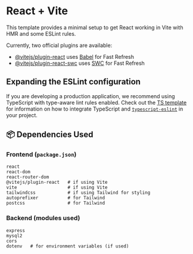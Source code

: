 # React + Vite

This template provides a minimal setup to get React working in Vite with HMR and some ESLint rules.

Currently, two official plugins are available:

- [@vitejs/plugin-react](https://github.com/vitejs/vite-plugin-react/blob/main/packages/plugin-react) uses [Babel](https://babeljs.io/) for Fast Refresh
- [@vitejs/plugin-react-swc](https://github.com/vitejs/vite-plugin-react/blob/main/packages/plugin-react-swc) uses [SWC](https://swc.rs/) for Fast Refresh

## Expanding the ESLint configuration

If you are developing a production application, we recommend using TypeScript with type-aware lint rules enabled. Check out the [TS template](https://github.com/vitejs/vite/tree/main/packages/create-vite/template-react-ts) for information on how to integrate TypeScript and [`typescript-eslint`](https://typescript-eslint.io) in your project.

## 📦 Dependencies Used

### Frontend (`package.json`)
```
react  
react-dom  
react-router-dom  
@vitejs/plugin-react   # if using Vite  
vite                   # if using Vite  
tailwindcss            # if using Tailwind for styling  
autoprefixer           # for Tailwind  
postcss                # for Tailwind  
```
### Backend (modules used) 
```
express  
mysql2  
cors  
dotenv   # for environment variables (if used)  
```
